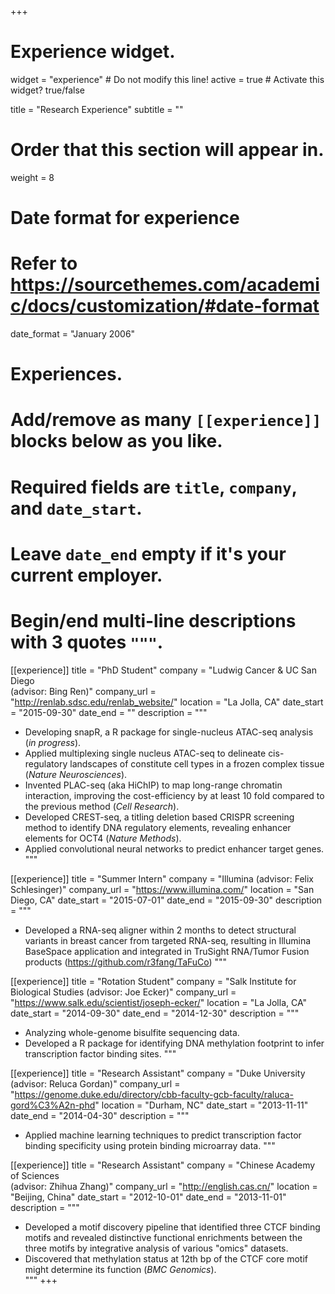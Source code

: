 +++
# Experience widget.
widget = "experience"  # Do not modify this line!
active = true  # Activate this widget? true/false

title = "Research Experience"
subtitle = ""

# Order that this section will appear in.
weight = 8

# Date format for experience
#   Refer to https://sourcethemes.com/academic/docs/customization/#date-format
date_format = "January 2006"

# Experiences.
#   Add/remove as many `[[experience]]` blocks below as you like.
#   Required fields are `title`, `company`, and `date_start`.
#   Leave `date_end` empty if it's your current employer.
#   Begin/end multi-line descriptions with 3 quotes `"""`.

[[experience]]
  title = "PhD Student"
  company = "Ludwig Cancer & UC San Diego<br/>(advisor: Bing Ren)"
  company_url = "http://renlab.sdsc.edu/renlab_website/"
  location = "La Jolla, CA"
  date_start = "2015-09-30"
  date_end = ""
  description = """
  * Developing snapR, a R package for single-nucleus ATAC-seq analysis (*in progress*).
  * Applied multiplexing single nucleus ATAC-seq to delineate cis-regulatory landscapes of constitute cell types in a frozen complex tissue (*Nature Neurosciences*).
  * Invented PLAC-seq (aka HiChIP) to map long-range chromatin interaction, improving the cost-efficiency by at least 10 fold compared to the previous method (*Cell Research*).
  * Developed CREST-seq, a titling deletion based CRISPR screening method to identify DNA regulatory elements, revealing enhancer elements for OCT4 (*Nature Methods*).
  * Applied convolutional neural networks to predict enhancer target genes.
  """
  
[[experience]]
  title = "Summer Intern"
  company = "Illumina (advisor: Felix Schlesinger)"
  company_url = "https://www.illumina.com/"
  location = "San Diego, CA"
  date_start = "2015-07-01"
  date_end = "2015-09-30"
  description = """  
  * Developed a RNA-seq aligner within 2 months to detect structural variants in breast cancer from targeted RNA-seq, resulting in Illumina BaseSpace application and integrated in TruSight RNA/Tumor Fusion products (https://github.com/r3fang/TaFuCo)
  """

[[experience]]
  title = "Rotation Student"
  company = "Salk Institute for Biological Studies (advisor: Joe Ecker)"
  company_url = "https://www.salk.edu/scientist/joseph-ecker/"
  location = "La Jolla, CA"
  date_start = "2014-09-30"
  date_end = "2014-12-30"
  description = """
  * Analyzing whole-genome bisulfite sequencing data.
  * Developed a R package for identifying DNA methylation footprint to infer transcription factor binding sites.
  """

[[experience]]
  title = "Research Assistant"
  company = "Duke University<br/>(advisor: Reluca Gordan)"
  company_url = "https://genome.duke.edu/directory/cbb-faculty-gcb-faculty/raluca-gord%C3%A2n-phd"
  location = "Durham, NC"
  date_start = "2013-11-11"
  date_end = "2014-04-30"
  description = """
  * Applied machine learning techniques to predict transcription factor binding specificity using protein binding microarray data.
  """

[[experience]]
  title = "Research Assistant"
  company = "Chinese Academy of Sciences<br/>(advisor: Zhihua Zhang)"
  company_url = "http://english.cas.cn/"
  location = "Beijing, China"
  date_start = "2012-10-01"
  date_end = "2013-11-01"
  description = """
  * Developed a motif discovery pipeline that identified three CTCF binding motifs and revealed distinctive functional enrichments between the three motifs by integrative analysis of various "omics" datasets.
  * Discovered that methylation status at 12th bp of the CTCF core motif might determine its function (*BMC Genomics*).  
  """
+++
